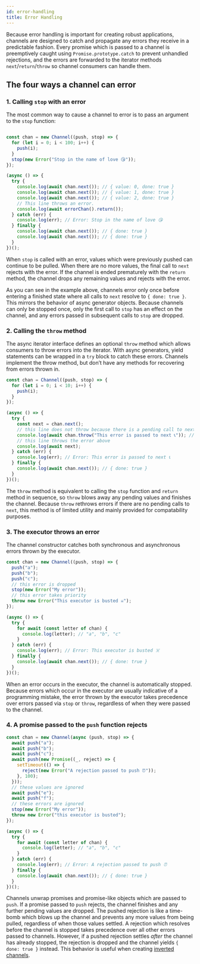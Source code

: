 ```yaml
---
id: error-handling
title: Error Handling
---
```


Because error handling is important for creating robust applications, channels are designed to catch and propagate any errors they receive in a predictable fashion. Every promise which is passed to a channel is preemptively caught using `Promise.prototype.catch` to prevent unhandled rejections, and the errors are forwarded to the iterator methods `next`/`return`/`throw` so channel consumers can handle them.

## The four ways a channel can error

### 1. Calling `stop` with an error

The most common way to cause a channel to error is to pass an argument to the `stop` function:

```js

const chan = new Channel((push, stop) => {
  for (let i = 0; i < 100; i++) {
    push(i);
  }
  stop(new Error("Stop in the name of love 😘"));
});

(async () => {
  try {
    console.log(await chan.next()); // { value: 0, done: true }
    console.log(await chan.next()); // { value: 1, done: true }
    console.log(await chan.next()); // { value: 2, done: true }
    // This line throws an error.
    console.log(await errorChan().return());
  } catch (err) {
    console.log(err); // Error: Stop in the name of love 😘
  } finally {
    console.log(await chan.next()); // { done: true }
    console.log(await chan.next()); // { done: true }
  }
})();
```

When `stop` is called with an error, values which were previously pushed can continue to be pulled. When there are no more values, the final call to `next` rejects with the error. If the channel is ended prematurely with the `return` method, the channel drops any remaining values and rejects with the error.

As you can see in the example above, channels error only once before entering a finished state where all calls to `next` resolve to `{ done: true }`. This mirrors the behavior of async generator objects. Because channels can only be stopped once, only the first call to `stop` has an effect on the channel, and any errors passed in subsequent calls to `stop` are dropped.

### 2. Calling the `throw` method

The async iterator interface defines an optional `throw` method which allows consumers to throw errors into the iterator. With async generators, yield statements can be wrapped in a `try` block to catch these errors. Channels implement the throw method, but don’t have any methods for recovering from errors thrown in.

```js
const chan = Channel((push, stop) => {
  for (let i = 0; i < 10; i++) {
    push(i);
  }
});

(async () => {
  try {
    const next = chan.next();
    // this line does not throw because there is a pending call to next
    console.log(await chan.throw("This error is passed to next 📞")); // { done: true } 
    // this line throws the error above
    console.log(await next);
  } catch (err) {
    console.log(err); // Error: This error is passed to next 📞
  } finally {
    console.log(await chan.next()); // { done: true }
  }
})();
```

The `throw` method is equivalent to calling the `stop` function and `return` method in sequence, so `throw` blows away any pending values and finishes the channel. Because `throw` rethrows errors if there are no pending calls to `next`, this method is of limited utility and mainly provided for compatability purposes.

### 3. The executor throws an error

The channel constructor catches both synchronous and asynchronous errors thrown by the executor.

```js
const chan = new Channel((push, stop) => {
  push("a");
  push("b");
  push("c");
  // this error is dropped
  stop(new Error("My error"));
  // this error takes priority
  throw new Error("This executor is busted ☠️");
});

(async () => {
  try {
    for await (const letter of chan) {
      console.log(letter); // "a", "b", "c"
    }
  } catch (err) {
    console.log(err); // Error: This executor is busted ☠️
  } finally {
    console.log(await chan.next()); // { done: true }
  }
})();
```

When an error occurs in the executor, the channel is automatically stopped. Because errors which occur in the executor are usually indicative of a programming mistake, the error thrown by the executor takes precedence over errors passed via `stop` or `throw`, regardless of when they were passed to the channel.

### 4. A promise passed to the `push` function rejects

```js
const chan = new Channel(async (push, stop) => {
  await push("a");
  await push("b");
  await push("c");
  await push(new Promise((_, reject) => {
    setTimeout(() => {
      reject(new Error("A rejection passed to push ⏰"));
    }, 100);
  }));
  // these values are ignored
  await push("e");
  await push("f");
  // these errors are ignored
  stop(new Error("My error"));
  throw new Error("this executor is busted");
});

(async () => {
  try {
    for await (const letter of chan) {
      console.log(letter); // "a", "b", "c"
    }
  } catch (err) {
    console.log(err); // Error: A rejection passed to push ⏰
  } finally {
    console.log(await chan.next()); // { done: true }
  }
})();
```

Channels unwrap promises and promise-like objects which are passed to `push`. If a promise passed to `push` rejects, the channel finishes and any further pending values are dropped. The pushed rejection is like a time-bomb which blows up the channel and prevents any more values from being pulled, regardless of when those values settled. A rejection which resolves before the channel is stopped takes precedence over all other errors passed to channels. However, if a pushed rejection settles *after* the channel has already stopped, the rejection is dropped and the channel yields `{ done: true }` instead. This behavior is useful when creating [inverted channels](inverted-channels).

